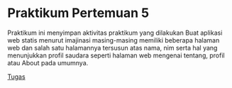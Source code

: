 # Praktikum Pertemuan 5

Praktikum ini menyimpan aktivitas praktikum yang dilakukan Buat aplikasi web statis menurut imajinasi masing-masing memiliki beberapa halaman web dan salah satu halamannya tersusun atas nama, nim serta hal yang menunjukkan profil saudara seperti halaman web mengenai tentang, profil atau About pada umumnya.

[Tugas](https://github.com/185610018latif/Latiftug185610018/blob/main/Latiftug185610018.html)